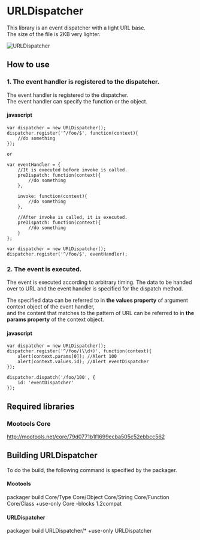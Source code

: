URLDispatcher
====================================

This library is an event dispatcher with a light URL base.  
The size of the file is 2KB very lighter.

![URLDispatcher](http://holyshared.github.com/URLDispatcher/icon.png "URLDispatcher")

How to use
------------------------------------------------------------------------

### 1. The event handler is registered to the dispatcher.

The event handler is registered to the dispatcher.  
The event handler can specify the function or the object. 

#### javascript
	var dispatcher = new URLDispatcher();
	dispatcher.register('^/foo/$', function(context){
		//do something
	});

	or

	var eventHandler = {
		//It is executed before invoke is called.
		preDispatch: function(context){
			//do something
		},

		invoke: function(context){
			//do something
		},

		//After invoke is called, it is executed. 
		preDispatch: function(context){
			//do something
		}
	};

	var dispatcher = new URLDispatcher();
	dispatcher.register('^/foo/$', eventHandler);

### 2. The event is executed.

The event is executed according to arbitrary timing. 
The data to be handed over to URL and the event handler is specified for the dispatch method.

The specified data can be referred to in **the values property** of argument context object of the event handler,  
and the content that matches to the pattern of URL can be referred to in **the params property** of the context object.

#### javascript

	var dispatcher = new URLDispatcher();
	dispatcher.register('^/foo/(\\d+)', function(context){
		alert(context.params[0]); //Alert 100
		alert(context.values.id); //Alert eventDispatcher
	});

	dispatcher.dispatch('/foo/100', {
		id: 'eventDispatcher'
	});

Required libraries
------------------------------------------------------------------------

### Mootools Core
http://mootools.net/core/79d0771b1f1699ecba505c52ebbcc562

Building URLDispatcher
------------------------------------------------------------------------

To do the build, the following command is specified by the packager.  

#### Mootools
packager build Core/Type Core/Object  Core/String Core/Function Core/Class +use-only Core -blocks 1.2compat

#### URLDispatcher
packager build URLDispatcher/* +use-only URLDispatcher